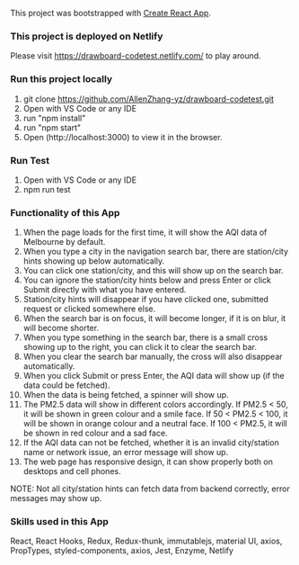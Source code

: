 This project was bootstrapped with [Create React App](https://github.com/facebook/create-react-app).

### This project is deployed on Netlify

Please visit https://drawboard-codetest.netlify.com/ to play around.

### Run this project locally

1. git clone https://github.com/AllenZhang-yz/drawboard-codetest.git
2. Open with VS Code or any IDE
3. run "npm install"
4. run "npm start"
5. Open (http://localhost:3000) to view it in the browser.

### Run Test

1. Open with VS Code or any IDE
2. npm run test

### Functionality of this App

1. When the page loads for the first time, it will show the AQI data of Melbourne by default.
2. When you type a city in the navigation search bar, there are station/city hints showing up below automatically.
3. You can click one station/city, and this will show up on the search bar.
4. You can ignore the station/city hints below and press Enter or click Submit directly with what you have entered.
5. Station/city hints will disappear if you have clicked one, submitted request or clicked somewhere else.
6. When the search bar is on focus, it will become longer, if it is on blur, it will become shorter.
7. When you type something in the search bar, there is a small cross showing up to the right, you can click it to clear the search bar.
8. When you clear the search bar manually, the cross will also disappear automatically.
9. When you click Submit or press Enter, the AQI data will show up (if the data could be fetched).
10. When the data is being fetched, a spinner will show up.
11. The PM2.5 data will show in different colors accordingly.
    If PM2.5 < 50, it will be shown in green colour and a smile face.
    If 50 < PM2.5 < 100, it will be shown in orange colour and a neutral face.
    If 100 < PM2.5, it will be shown in red colour and a sad face.
12. If the AQI data can not be fetched, whether it is an invalid city/station name or network issue, an error message will show up.
13. The web page has responsive design, it can show properly both on desktops and cell phones.

NOTE: Not all city/station hints can fetch data from backend correctly, error messages may show up.

### Skills used in this App

React, React Hooks, Redux, Redux-thunk, immutablejs, material UI, axios, PropTypes, styled-components, axios, Jest, Enzyme, Netlify

